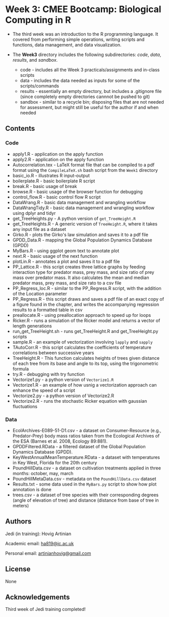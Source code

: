 # Week 3: CMEE Bootcamp: Biological Computing in R

* The third week was an introduction to the R programming language. It covered from performing simple operations, writing scripts and functions, data management, and data visualization.

* The **Week3** directory includes the following subdirectories: *code*, *data*, *results*, and *sandbox*.
    - code - includes all the Week 3 practicals/assignments and in-class scripts
    - data - includes the data needed as inputs for some of the scripts/commands
    - results - essentially an empty directory, but includes a .gitignore file (since completely empty directories cannnot be pushed to git)
    - sandbox - similar to a recycle bin; disposing files that are not needed for assessment, but might still be useful for the author if and when needed

## Contents

### Code

* apply1.R - application on the apply function
* apply2.R - application on the apply function
* Autocorrelation.tex - LaTeX format file that can be compiled to a pdf format using the `CompileLaTeX.sh` bash script from the `Week1` directory
* basic_io.R - illustrates R input-output
* boilerplate.R - basic boilerplate R script
* break.R - basic usage of break
* browse.R - basic usage of the browser function for debugging
* control_flow.R - basic control flow R script
* DataWrang.R - basic data management and wrangling workflow
* DataWrangTidy.R - basic data management and wrangling workflow using dplyr and tidyr
* get_TreeHeights.py - A python version of `get_TreeHeight.R`
* get_TreeHeights.R - A generic version of `TreeHeight.R`, where it takes any input file as a dataset
* Girko.R - plots the Girko's law simulation and saves it to a pdf file
* GPDD_Data.R - mapping the Global Population Dynamics Database (GPDD)
* MyBars.R - using ggplot geom text to annotate plot
* next.R - basic usage of the next function
* plotLin.R - annotates a plot and saves it to a pdf file
* PP_Lattice.R - this script creates three lattice graphs by feeding interaction type for predator mass, prey mass, and size ratio of prey mass over predator mass. It also calculates the mean and median predator mass, prey mass, and size rato to a csv file
* PP_Regress_loc.R - similar to the PP_Regress.R script, with the addition of the Location parameter
* PP_Regress.R - this script draws and saves a pdf file of an exact copy of a figure found in the chapter, and writes the accompanying regression results to a formatted table in csv
* preallocate.R - using preallocation approach to speed up for loops
* Ricker.R - runs a simulation of the Ricker model and returns a vector of length generations
* run_get_TreeHeight.sh - runs get_TreeHeight.R and get_TreeHeight.py scripts
* sample.R - an example of vectorization involving `lapply` and `sapply`
* TAutoCorr.R - this script calculates the coefficients of temperature correlations between successive years
* TreeHeight.R - This function calculates heights of trees given distance of each tree from its base and angle to its top, using  the trigonometric formula 
* try.R - debugging with try function
* Vectorize1.py - a python version of `Vectorize1.R`
* Vectorize1.R - an example of how usnig a vectorization approach can enhance the speed of a script
* Vectorize2.py - a python version of Vectorize2.R
* Vectorize2.R - runs the stochastic Ricker equation with gaussian fluctuations

### Data

* EcolArchives-E089-51-D1.csv - a dataset on Consumer-Resource (e.g., Predator-Prey) body mass ratios taken from the Ecological Archives of the ESA (Barnes et al. 2008, Ecology 89:881). 
* GPDDFiltered.RData - a filtered dataset of the Global Population Dynamics Database (GPDD).
* KeyWestAnnualMeanTemperature.RData - a dataset with temperatures in Key West, Florida for the 20th century
* PoundHillData.csv - a dataset on cultivation treatments applied in three months: october, may, march
* PoundHillMetaData.csv - metadata on the `PoundHillData.csv` dataset
* Results.txt - some data used in the `MyBars.py` script to show how plot annotation is done
* trees.csv - a dataset of tree species with their corresponding degrees (angle of elevation of tree) and distance (distance from base of tree in meters)

## Authors

Jedi (in training): Hovig Artinian

Academic email: ha819@ic.ac.uk

Personal email: artinianhovig@gmail.com

## License

None

## Acknowledgements

Third week of Jedi training completed!

